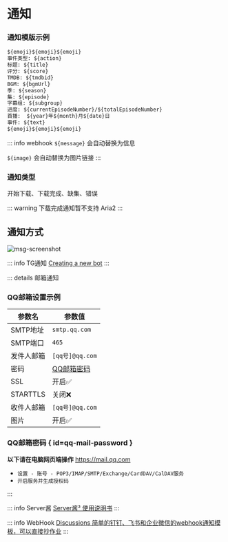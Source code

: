# 通知

### 通知模版示例

```txt
${emoji}${emoji}${emoji}
事件类型: ${action}
标题: ${title}
评分: ${score}
TMDB: ${tmdbid}
BGM: ${bgmUrl}
季: ${season}
集: ${episode}
字幕组: ${subgroup}
进度: ${currentEpisodeNumber}/${totalEpisodeNumber}
首播:  ${year}年${month}月${date}日
事件: ${text}
${emoji}${emoji}${emoji}
```

::: info webhook
`${message}` 会自动替换为信息

`${image}` 会自动替换为图片链接
:::

### 通知类型

开始下载、下载完成、缺集、错误

::: warning
下载完成通知暂不支持 Aria2
:::

## 通知方式

<img src="/screenshot/286fd4f8eb5e70a8664b2f63ef5f18ef-msg-screenshot.png" alt="msg-screenshot" id="msg-screenshot">

::: info TG通知
[Creating a new bot](https://core.telegram.org/bots/features#botfather:~:text=and%20managing%20bots.-,Creating%20a%20new%20bot,-Use%20the%20/newbot)
:::

::: details 邮箱通知

### QQ邮箱设置示例

| 参数名      | 参数值                         |
|----------|-----------------------------|
| SMTP地址   | `smtp.qq.com`               |
| SMTP端口   | `465`                       |
| 发件人邮箱    | `[qq号]@qq.com`              |
| 密码       | [QQ邮箱密码](#qq-mail-password) |
| SSL      | 开启✅                         |
| STARTTLS | 关闭❌                         |
| 收件人邮箱    | `[qq号]@qq.com`              |
| 图片       | 开启✅                         |

### QQ邮箱密码 { id=qq-mail-password }

**以下请在电脑网页端操作** <https://mail.qq.com>

- `设置 - 账号 - POP3/IMAP/SMTP/Exchange/CardDAV/CalDAV服务`
- `开启服务并生成授权码`

:::

::: info Server酱
[Server酱³ 使用说明书](https://doc.sc3.ft07.com/)
:::

::: info WebHook
[Discussions 简单的钉钉、飞书和企业微信的webhook通知模板，可以直接抄作业](https://github.com/wushuo894/ani-rss/discussions/182)
:::
